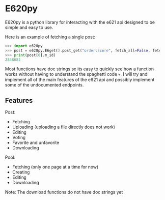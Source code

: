 # E620py

E620py is a python library for interacting with the e621 api designed to be simple and easy to use.

Here is an example of fetching a single post:
```python
>>> import e620py
>>> post = e620py.E6get().post_get("order:score", fetch_all=False, fetch_count=1)
>>> print(post[0].m_id)
2848682
```
Most functions have doc strings so its easy to quickly see how a function works without having to understand the spaghetti code 💀.
I will try and implement all of the main features of the e621 api and possibly implement some of the undocumented endpoints.

## Features
  Post:
  + Fetching
  + Uploading (uploading a file directly does not work)
  + Editing
  + Voting
  + Favorite and unfavorite
  + Downloading

  Pool:
  + Fetching (only one page at a time for now)
  + Creating
  + Editing
  + Downloading

 Note:
 The download functions do not have doc strings yet
